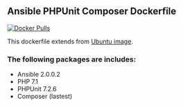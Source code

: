 ## Ansible PHPUnit Composer Dockerfile
[![Docker Pulls](https://img.shields.io/docker/pulls/gertoska/ansible-phpunit-composer.svg)](https://hub.docker.com/r/gertoska/ansible-phpunit-composer/)

This dockerfile extends from [Ubuntu image](https://hub.docker.com/_/ubuntu/).

### The following packages are includes:

* Ansible 2.0.0.2
* PHP 7.1
* PHPUnit 7.2.6
* Composer (lastest)

